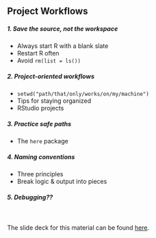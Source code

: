 ## Project Workflows

##### 1. Save the source, not the workspace

- Always start R with a blank slate  
- Restart R often  
- Avoid `rm(list = ls())`

##### 2. Project-oriented workflows

- `setwd("path/that/only/works/on/my/machine")`  
- Tips for staying organized  
- RStudio projects

##### 3. Practice safe paths

- The `here` package  

##### 4. Naming conventions

- Three principles  
- Break logic & output into pieces  

##### 5. Debugging??

<br/>

The slide deck for this material can be found [here](workflow.html).

